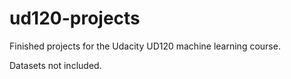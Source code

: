 ud120-projects
==============

Finished projects for the Udacity UD120 machine learning course.

Datasets not included.
